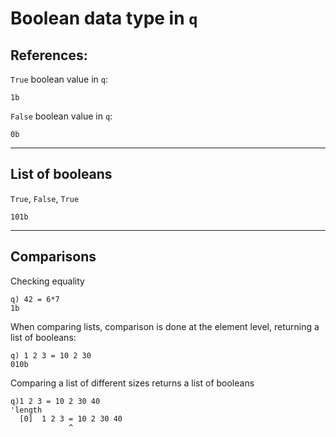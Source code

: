 # Boolean data type in `q`


**References:**
- 

`True` boolean value in `q`:

~~~~
1b
~~~~

`False` boolean value in `q`:

~~~~
0b
~~~~

---------------------------------------------------

## List of booleans


`True`, `False`, `True`

~~~~
101b
~~~~


---------------------------------------------------

## Comparisons

Checking equality

~~~~
q) 42 = 6*7
1b
~~~~


When comparing lists, comparison is done at the element level, returning a list of booleans:

~~~~
q) 1 2 3 = 10 2 30
010b
~~~~

Comparing a list of different sizes returns a list of booleans

~~~~
q)1 2 3 = 10 2 30 40
'length
  [0]  1 2 3 = 10 2 30 40
             ^
~~~~

